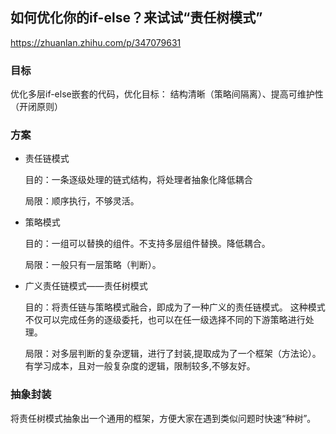 
## 如何优化你的if-else？来试试“责任树模式”

   

   https://zhuanlan.zhihu.com/p/347079631

### 目标

优化多层if-else嵌套的代码，优化目标：
结构清晰（策略间隔离）、提高可维护性（开闭原则）

        
### 方案

* 责任链模式
    
    目的：一条逐级处理的链式结构，将处理者抽象化降低耦合
    
    局限：顺序执行，不够灵活。
        
* 策略模式

    目的：一组可以替换的组件。不支持多层组件替换。降低耦合。
    
    局限：一般只有一层策略（判断）。

* 广义责任链模式——责任树模式

    目的：将责任链与策略模式融合，即成为了一种广义的责任链模式。
    这种模式不仅可以完成任务的逐级委托，也可以在任一级选择不同的下游策略进行处理。
    
    局限：对多层判断的复杂逻辑，进行了封装,提取成为了一个框架（方法论）。
    有学习成本，且对一般复杂度的逻辑，限制较多,不够友好。
        
        
### 抽象封装

将责任树模式抽象出一个通用的框架，方便大家在遇到类似问题时快速“种树”。
        
          

    
